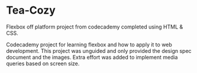 # Tea-Cozy
Flexbox off platform project from codecademy completed using HTML &amp; CSS.

Codecademy project for learning flexbox and how to apply it to web development. This project was unguided and only provided the design spec document and the images.
Extra effort was added to implement media queries based on screen size.
